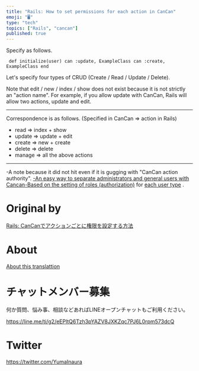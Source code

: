 ```yaml
---
title: "Rails: How to set permissions for each action in CanCan"
emoji: "🖥"
type: "tech"
topics: ["Rails", "cancan"]
published: true
---
```


Specify as follows.

     def initialize(user) can :update, ExampleClass can :create, ExampleClass end 

Let's specify four types of CRUD (Create / Read / Update / Delete).

Note that edit / new / index / show does not exist because it is not strictly an "action name". For example, if you allow update with CanCan, Rails will allow two actions, update and edit.

* * *

Correspondence is as follows. (Specified in CanCan =\> action in Rails)

- read =\> index + show 
- update =\> update + edit 
- create =\> new + create 
- delete =\> delete   
- manage =\> all the above actions 

* * *

-A note because it did not hit even if it is gugging with "CanCan action authority". [-An easy way to separate administrators and general users with Cancan-Based on the setting of roles (authorization)](http://qiita.com/ShimojiK/items/2b5f8d1729cbc28b48c2) for [each user type](http://qiita.com/ShimojiK/items/2b5f8d1729cbc28b48c2) .



# Original by
[Rails: CanCanでアクションごとに権限を設定する方法](https://qiita.com/Yinaura/items/1bc839089b627cc3865e)

# About

[About this translattion](https://qiita.com/YumaInaura/items/7f6fd1e9310a6816469a)








<!-- Update From Qiita API -->

# チャットメンバー募集


何か質問、悩み事、相談などあればLINEオープンチャットもご利用ください。

https://line.me/ti/g2/eEPltQ6Tzh3pYAZV8JXKZqc7PJ6L0rpm573dcQ





# Twitter


https://twitter.com/YumaInaura


<!-- Update From Qiita API -->


